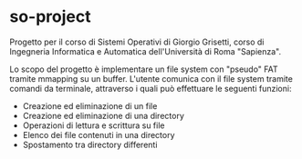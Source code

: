 # so-project
Progetto per il corso di Sistemi Operativi di Giorgio Grisetti, corso di Ingegneria Informatica e Automatica dell'Università di Roma "Sapienza".

Lo scopo del progetto è implementare un file system con "pseudo" FAT tramite mmapping su un buffer. L'utente comunica con il file system tramite comandi da terminale, attraverso i quali può effettuare le seguenti funzioni:
- Creazione ed eliminazione di un file
- Creazione ed eliminazione di una directory
- Operazioni di lettura e scrittura su file
- Elenco dei file contenuti in una directory
- Spostamento tra directory differenti
